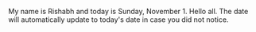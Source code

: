 My name is Rishabh and today is Sunday, November 1. Hello all. The date will automatically update to today's date in case you did not notice.
